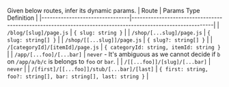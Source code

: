 Given below routes, infer its dynamic params.
| Route                          | Params Type Definition                                                                                     |
|--------------------------------|------------------------------------------------------------------------------------------------------------|
| `/blog/[slug]/page.js`         | `{ slug: string }`                                                                                         |
| `/shop/[...slug]/page.js`      | `{ slug: string[] }`                                                                                       |
| `/shop/[[...slug]]/page.js`    | `{ slug?: string[] }`                                                                                      |
| `/[categoryId]/[itemId]/page.js` | `{ categoryId: string, itemId: string }`                                                                 |
| `/app/[...foo]/[...bar]`       | `never` - It's ambiguous as we cannot decide if `b` on `/app/a/b/c` is belongs to `foo` or `bar`.          |
| `/[[...foo]]/[slug]/[...bar]`  | `never`                                                                                                    |
| `/[first]/[[...foo]]/stub/[...bar]/[last]` | `{ first: string, foo?: string[], bar: string[], last: string }`                               |
